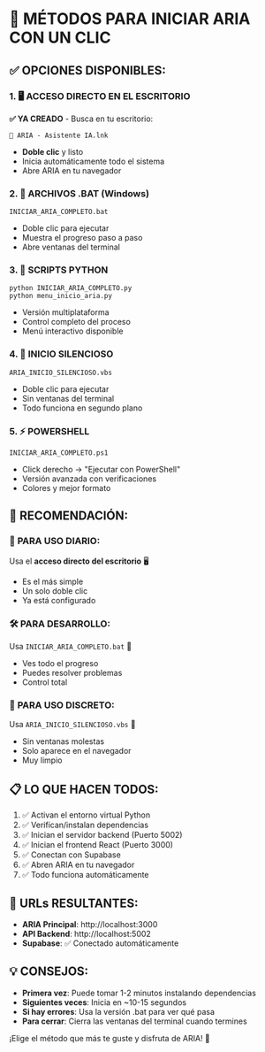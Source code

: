 # 🚀 MÉTODOS PARA INICIAR ARIA CON UN CLIC

## ✅ **OPCIONES DISPONIBLES:**

### 1. 🖥️ **ACCESO DIRECTO EN EL ESCRITORIO**
**✅ YA CREADO** - Busca en tu escritorio:
```
🚀 ARIA - Asistente IA.lnk
```
- **Doble clic** y listo
- Inicia automáticamente todo el sistema
- Abre ARIA en tu navegador

### 2. 📁 **ARCHIVOS .BAT (Windows)**
```
INICIAR_ARIA_COMPLETO.bat
```
- Doble clic para ejecutar
- Muestra el progreso paso a paso
- Abre ventanas del terminal

### 3. 🐍 **SCRIPTS PYTHON**
```
python INICIAR_ARIA_COMPLETO.py
python menu_inicio_aria.py
```
- Versión multiplataforma
- Control completo del proceso
- Menú interactivo disponible

### 4. 🤫 **INICIO SILENCIOSO**
```
ARIA_INICIO_SILENCIOSO.vbs
```
- Doble clic para ejecutar
- Sin ventanas del terminal
- Todo funciona en segundo plano

### 5. ⚡ **POWERSHELL**
```
INICIAR_ARIA_COMPLETO.ps1
```
- Click derecho → "Ejecutar con PowerShell"
- Versión avanzada con verificaciones
- Colores y mejor formato

## 🎯 **RECOMENDACIÓN:**

### 👑 **PARA USO DIARIO:**
Usa el **acceso directo del escritorio** 🖥️
- Es el más simple
- Un solo doble clic
- Ya está configurado

### 🛠️ **PARA DESARROLLO:**
Usa `INICIAR_ARIA_COMPLETO.bat` 📁
- Ves todo el progreso
- Puedes resolver problemas
- Control total

### 🚫 **PARA USO DISCRETO:**
Usa `ARIA_INICIO_SILENCIOSO.vbs` 🤫
- Sin ventanas molestas
- Solo aparece en el navegador
- Muy limpio

## 📋 **LO QUE HACEN TODOS:**

1. ✅ Activan el entorno virtual Python
2. ✅ Verifican/instalan dependencias
3. ✅ Inician el servidor backend (Puerto 5002)
4. ✅ Inician el frontend React (Puerto 3000) 
5. ✅ Conectan con Supabase
6. ✅ Abren ARIA en tu navegador
7. ✅ Todo funciona automáticamente

## 🔗 **URLs RESULTANTES:**
- **ARIA Principal**: http://localhost:3000
- **API Backend**: http://localhost:5002
- **Supabase**: ✅ Conectado automáticamente

## 💡 **CONSEJOS:**

- **Primera vez**: Puede tomar 1-2 minutos instalando dependencias
- **Siguientes veces**: Inicia en ~10-15 segundos
- **Si hay errores**: Usa la versión .bat para ver qué pasa
- **Para cerrar**: Cierra las ventanas del terminal cuando termines

¡Elige el método que más te guste y disfruta de ARIA! 🎉